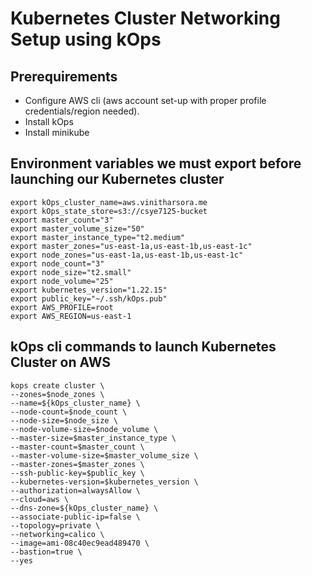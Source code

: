 # Kubernetes Cluster Networking Setup using kOps

## Prerequirements
- Configure AWS cli (aws account set-up with proper profile credentials/region needed).
- Install kOps
- Install minikube

## Environment variables we must export before launching our Kubernetes cluster
```shell
export kOps_cluster_name=aws.vinitharsora.me
export kOps_state_store=s3://csye7125-bucket
export master_count="3"
export master_volume_size="50"
export master_instance_type="t2.medium"
export master_zones="us-east-1a,us-east-1b,us-east-1c"
export node_zones="us-east-1a,us-east-1b,us-east-1c"
export node_count="3"
export node_size="t2.small"
export node_volume="25"
export kubernetes_version="1.22.15"
export public_key="~/.ssh/kOps.pub"
export AWS_PROFILE=root
export AWS_REGION=us-east-1
```

## kOps cli commands to launch Kubernetes Cluster on AWS
```shell
kops create cluster \
--zones=$node_zones \
--name=${kOps_cluster_name} \
--node-count=$node_count \
--node-size=$node_size \
--node-volume-size=$node_volume \
--master-size=$master_instance_type \
--master-count=$master_count \
--master-volume-size=$master_volume_size \
--master-zones=$master_zones \
--ssh-public-key=$public_key \
--kubernetes-version=$kubernetes_version \
--authorization=alwaysAllow \
--cloud=aws \
--dns-zone=${kOps_cluster_name} \
--associate-public-ip=false \
--topology=private \
--networking=calico \
--image=ami-08c40ec9ead489470 \
--bastion=true \
--yes
```
